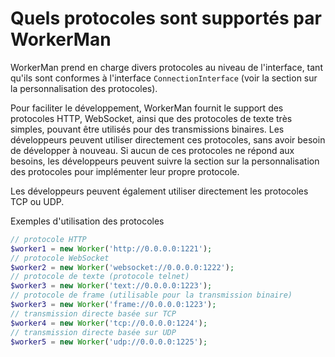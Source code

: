 # Quels protocoles sont supportés par WorkerMan

WorkerMan prend en charge divers protocoles au niveau de l'interface, tant qu'ils sont conformes à l'interface ```ConnectionInterface``` (voir la section sur la personnalisation des protocoles).

Pour faciliter le développement, WorkerMan fournit le support des protocoles HTTP, WebSocket, ainsi que des protocoles de texte très simples, pouvant être utilisés pour des transmissions binaires. Les développeurs peuvent utiliser directement ces protocoles, sans avoir besoin de développer à nouveau. Si aucun de ces protocoles ne répond aux besoins, les développeurs peuvent suivre la section sur la personnalisation des protocoles pour implémenter leur propre protocole.

Les développeurs peuvent également utiliser directement les protocoles TCP ou UDP.

Exemples d'utilisation des protocoles
```php
// protocole HTTP
$worker1 = new Worker('http://0.0.0.0:1221');
// protocole WebSocket
$worker2 = new Worker('websocket://0.0.0.0:1222');
// protocole de texte (protocole telnet)
$worker3 = new Worker('text://0.0.0.0:1223');
// protocole de frame (utilisable pour la transmission binaire)
$worker3 = new Worker('frame://0.0.0.0:1223');
// transmission directe basée sur TCP
$worker4 = new Worker('tcp://0.0.0.0:1224');
// transmission directe basée sur UDP
$worker5 = new Worker('udp://0.0.0.0:1225');
```
